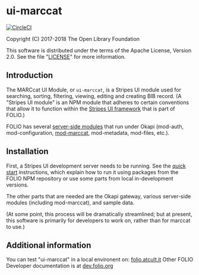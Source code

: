 # ui-marccat

[![CircleCI](https://circleci.com/gh/folio-org/ui-marccat.svg?style=svg)](https://circleci.com/gh/folio-org/ui-marccat)

Copyright (C) 2017-2018 The Open Library Foundation

This software is distributed under the terms of the Apache License,
Version 2.0. See the file "[LICENSE](LICENSE)" for more information.

## Introduction

The MARCcat UI Module, or `ui-marccat`, is a Stripes UI module used for searching, sorting, filtering, viewing, editing and creating BIB record. (A "Stripes UI module" is an NPM module that adheres to certain conventions that allow it to function within the [Stripes UI framework](https://github.com/folio-org/stripes/blob/master/README.md) that is part of FOLIO.)

FOLIO has several [server-side modules](https://dev.folio.org/source-code/#server-side) that run under Okapi (mod-auth, mod-configuration, [mod-marccat](https://github.com/folio-org/mod-marccat), mod-metadata, mod-files, etc.).

## Installation

First, a Stripes UI development server needs to be running. See the [quick start](https://github.com/folio-org/stripes/blob/master/doc/quick-start.md) instructions, which explain how to run it using packages from the FOLIO NPM repository or use some parts from local in-development versions.

The other parts that are needed are the Okapi gateway, various server-side modules (including mod-marccat), and sample data.

(At some point, this process will be dramatically streamlined; but at present, this software is primarily for developers to work on, rather than for marccat to use.)


## Additional information
You can test "ui-marccat" in a local environent on: [folio.atcult.it](http://folio.atcult.it/)
Other FOLIO Developer documentation is at [dev.folio.org](https://dev.folio.org/)
